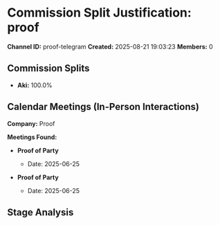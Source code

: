 # Commission Split Justification: proof

**Channel ID:** proof-telegram
**Created:** 2025-08-21 19:03:23
**Members:** 0

## Commission Splits

- **Aki:** 100.0%

## Calendar Meetings (In-Person Interactions)

**Company:** Proof

**Meetings Found:**

- **Proof of Party**
  - Date: 2025-06-25

- **Proof of Party**
  - Date: 2025-06-25

## Stage Analysis


